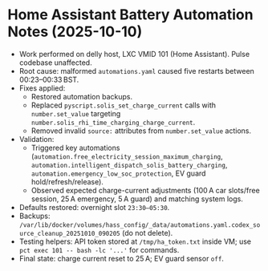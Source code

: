 # Home Assistant Battery Automation Notes (2025-10-10)

- Work performed on delly host, LXC VMID 101 (Home Assistant). Pulse codebase unaffected.
- Root cause: malformed `automations.yaml` caused five restarts between 00:23–00:33 BST.
- Fixes applied:
  - Restored automation backups.
  - Replaced `pyscript.solis_set_charge_current` calls with `number.set_value` targeting `number.solis_rhi_time_charging_charge_current`.
  - Removed invalid `source:` attributes from `number.set_value` actions.
- Validation:
  - Triggered key automations (`automation.free_electricity_session_maximum_charging`, `automation.intelligent_dispatch_solis_battery_charging`, `automation.emergency_low_soc_protection`, EV guard hold/refresh/release).
  - Observed expected charge-current adjustments (100 A car slots/free session, 25 A emergency, 5 A guard) and matching system logs.
- Defaults restored: overnight slot `23:30–05:30`.
- Backups: `/var/lib/docker/volumes/hass_config/_data/automations.yaml.codex_source_cleanup_20251010_090205` (do not delete).
- Testing helpers: API token stored at `/tmp/ha_token.txt` inside VM; use `pct exec 101 -- bash -lc '...'` for commands.
- Final state: charge current reset to 25 A; EV guard sensor `off`.
